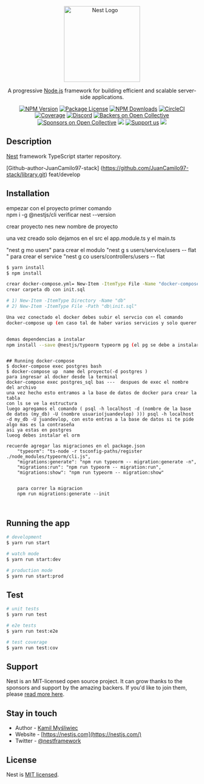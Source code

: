 <p align="center">
  <a href="http://nestjs.com/" target="blank"><img src="https://nestjs.com/img/logo-small.svg" width="200" alt="Nest Logo" /></a>
</p>

[circleci-image]: https://img.shields.io/circleci/build/github/nestjs/nest/master?token=abc123def456
[circleci-url]: https://circleci.com/gh/nestjs/nest

  <p align="center">A progressive <a href="http://nodejs.org" target="_blank">Node.js</a> framework for building efficient and scalable server-side applications.</p>
    <p align="center">
<a href="https://www.npmjs.com/~nestjscore" target="_blank"><img src="https://img.shields.io/npm/v/@nestjs/core.svg" alt="NPM Version" /></a>
<a href="https://www.npmjs.com/~nestjscore" target="_blank"><img src="https://img.shields.io/npm/l/@nestjs/core.svg" alt="Package License" /></a>
<a href="https://www.npmjs.com/~nestjscore" target="_blank"><img src="https://img.shields.io/npm/dm/@nestjs/common.svg" alt="NPM Downloads" /></a>
<a href="https://circleci.com/gh/nestjs/nest" target="_blank"><img src="https://img.shields.io/circleci/build/github/nestjs/nest/master" alt="CircleCI" /></a>
<a href="https://coveralls.io/github/nestjs/nest?branch=master" target="_blank"><img src="https://coveralls.io/repos/github/nestjs/nest/badge.svg?branch=master#9" alt="Coverage" /></a>
<a href="https://discord.gg/G7Qnnhy" target="_blank"><img src="https://img.shields.io/badge/discord-online-brightgreen.svg" alt="Discord"/></a>
<a href="https://opencollective.com/nest#backer" target="_blank"><img src="https://opencollective.com/nest/backers/badge.svg" alt="Backers on Open Collective" /></a>
<a href="https://opencollective.com/nest#sponsor" target="_blank"><img src="https://opencollective.com/nest/sponsors/badge.svg" alt="Sponsors on Open Collective" /></a>
  <a href="https://paypal.me/kamilmysliwiec" target="_blank"><img src="https://img.shields.io/badge/Donate-PayPal-ff3f59.svg"/></a>
    <a href="https://opencollective.com/nest#sponsor"  target="_blank"><img src="https://img.shields.io/badge/Support%20us-Open%20Collective-41B883.svg" alt="Support us"></a>
  <a href="https://twitter.com/nestframework" target="_blank"><img src="https://img.shields.io/twitter/follow/nestframework.svg?style=social&label=Follow"></a>
</p>
  <!--[![Backers on Open Collective](https://opencollective.com/nest/backers/badge.svg)](https://opencollective.com/nest#backer)
  [![Sponsors on Open Collective](https://opencollective.com/nest/sponsors/badge.svg)](https://opencollective.com/nest#sponsor)-->

## Description


[Nest](https://github.com/nestjs/nest) framework TypeScript starter repository.

[Github-author-JuanCamilo97-stack] (https://github.com/JuanCamilo97-stack/library.git) feat/develop

## Installation
empezar con el proyecto 
primer comando  
npm i -g  @nestjs/cli
verificar nest --version

crear proyecto
nes new nombre de proyecto

una vez creado solo dejamos en el src el app.module.ts y el main.ts

"nest g mo users" para crear el modulo
"nest g s users/service/users -- flat " para crear el service
"nest g co users/controllers/users -- flat

```bash
$ yarn install
$ npm install

crear docker-compose.yml= New-Item -ItemType File -Name "docker-compose.yml"
crear carpeta db con init.sql 

# 1) New-Item -ItemType Directory -Name "db"
# 2) New-Item -ItemType File -Path "db\init.sql"

Una vez conectado el docker debes subir el servcio con el comando 
docker-compose up (en caso tal de haber varios servicios y solo querer definir uno solo pones el nombre que le pusiste )


demas dependencias a instalar 
npm install --save @nestjs/typeorm typeorm pg (el pg se debe a instalar el postgres)

```

```docker

## Running docker-compose
$ docker-compose exec postgres bash
$ docker-compose up  name del proyecto(-d postgres )
para ingresar al docker desde la terminal 
docker-compose exec postgres_sql bas ---  despues de exec el nombre del archivo
una vez hecho esto entramos a la base de datos de docker para crear la tabla
con ls se ve la estructura 
luego agregamos el comando ( psql -h localhost -d (nombre de la base de datos (my_db) -U (nombre usuario(juandevlop) ))) psql -h localhost -d my_db -U juandevlop, con esto entras a la base de datos si te pide algo mas es la contraseña
asi ya estas en postgres
lueog debes instalar el orm

recuerde agregar las migraciones en el package.json
    "typeorm": "ts-node -r tsconfig-paths/register ./node_modules/typeorm/cli.js",
    "migrations:generate": "npm run typeorm -- migration:generate -n",
    "migrations:run": "npm run typeorm -- migration:run",
    "migrations:show": "npm run typeorm -- migration:show"
    

    para correr la migracion 
    npm run migrations:generate --init



```

## Running the app

```bash
# development
$ yarn run start

# watch mode
$ yarn run start:dev

# production mode
$ yarn run start:prod
```

## Test

```bash
# unit tests
$ yarn run test

# e2e tests
$ yarn run test:e2e

# test coverage
$ yarn run test:cov
```

## Support

Nest is an MIT-licensed open source project. It can grow thanks to the sponsors and support by the amazing backers. If you'd like to join them, please [read more here](https://docs.nestjs.com/support).

## Stay in touch

- Author - [Kamil Myśliwiec](https://kamilmysliwiec.com)
- Website - [https://nestjs.com](https://nestjs.com/)
- Twitter - [@nestframework](https://twitter.com/nestframework)

## License

Nest is [MIT licensed](LICENSE).

